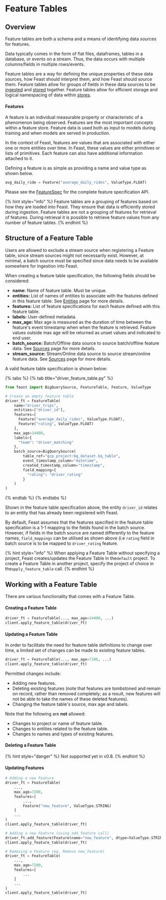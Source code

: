 # Feature Tables

## Overview

Feature tables are both a schema and a means of identifying data sources for features.

Data typically comes in the form of flat files, dataframes, tables in a database, or events on a stream. Thus, the data occurs with multiple columns/fields in multiple rows/events.

Feature tables are a way for defining the unique properties of these data sources, how Feast should interpret them, and how Feast should source them. Feature tables allow for groups of fields in these data sources to be [ingested](../user-guide/data-ingestion.md) and [stored](../advanced/stores.md) together. Feature tables allow for efficient storage and logical namespacing of data within [stores](../advanced/stores.md).

#### Features

A feature is an individual measurable property or characteristic of a phenomenon being observed. Features are the most important concepts within a feature store. Feature data is used both as input to models during training and when models are served in production.

In the context of Feast, features are values that are associated with either one or more entities over time. In Feast, these values are either primitives or lists of primitives. Each feature can also have additional information attached to it.

Defining a feature is as simple as providing a name and value type as shown below.

```python
avg_daily_ride = Feature("average_daily_rides", ValueType.FLOAT)
```

Please see the [FeatureSpec](https://api.docs.feast.dev/grpc/feast.core.pb.html#FeatureSpecV2) for the complete feature specification API.

{% hint style="info" %}
Feature tables are a grouping of features based on how they are loaded into Feast. They ensure that data is efficiently stored during ingestion. Feature tables are not a grouping of features for retrieval of features. During retrieval it is possible to retrieve feature values from any number of feature tables.
{% endhint %}

## Structure of a Feature Table

Users are allowed to exclude a stream source when registering a Feature table, since stream sources might not necessarily exist. However, at minimal, a batch source must be specified since data needs to be available somewhere for ingestion into Feast. 

When creating a feature table specification, the following fields should be considered:

* **name:** Name of feature table. Must be unique.
* **entities:** List of names of entities to associate with the features defined in this feature table. See [Entities](entities.md) page for more details.
* **features:** List of feature specifications for each feature defined with this feature table.
* **labels:** User-defined metadata.
* **max\_age:** Max age is measured as the duration of time between the feature's event timestamp when when the feature is retrieved. Feature values outside max age will be returned as unset values and indicated to end user.
* **batch\_source:** Batch/Offline data source to source batch/offline feature data. See [Sources](sources.md) page for more details.
* **stream\_source:** Stream/Online data source to source stream/online feature data. See [Sources](sources.md) page for more details.

A valid feature table specification is shown below:

{% tabs %}
{% tab title="driver\_feature\_table.py" %}
```python
from feast import BigQuerySource, FeatureTable, Feature, ValueType

# Create an empty feature table
driver_ft = FeatureTable(
    name="driver_trips",
    entities=["driver_id"],
    features=[
      Feature("average_daily_rides", ValueType.FLOAT),
      Feature("rating", ValueType.FLOAT)
    ],
    max_age=14400,
    labels={
      "team": "driver_matching" 
    },
    batch_source=BigQuerySource(
        table_ref="gcp_project:bq_dataset.bq_table",
        event_timestamp_column="datetime",
        created_timestamp_column="timestamp",
        field_mapping={
          "rating": "driver_rating"
        }
    )
)
```
{% endtab %}
{% endtabs %}

Shown in the feature table specification above, the entity `driver_id` relates to an entity that has already been registered with Feast.

By default, Feast assumes that the features specified in the feature table specification is a 1-1 mapping to the fields found in the batch source. However, if fields in the batch source are named differently to the feature names, `field_mappings` can be utilised as shown above \(i.e `rating` field in batch source is to be mapped to `driver_rating` feature.

{% hint style="info" %}
When applying a Feature Table without specifying a project, Feast creates/updates the Feature Table in the`default` project. To create a Feature Table in another project, specify the project of choice in the`apply_feature_table` call.
{% endhint %}

## Working with a Feature Table

There are various functionality that comes with a Feature Table.

#### Creating a Feature Table

```python
driver_ft = FeatureTable(..., max_age=14400, ...)
client.apply_feature_table(driver_ft)
```

#### Updating a Feature Table

In order to facilitate the need for feature table definitions to change over time, a limited set of changes can be made to existing feature tables.

```python
driver_ft = FeatureTable(..., max_age=7200, ...)
client.apply_feature_table(driver_ft)
```

Permitted changes include:

* Adding new features.
* Deleting existing features \(note that features are tombstoned and remain on record, rather than removed completely; as a result, new features will not be able to take the names of these deleted features\).
* Changing the feature table's source, max age and labels.

Note that the following are **not** allowed:

* Changes to project or name of feature table.
* Changes to entities related to the feature table.
* Changes to names and types of existing features.

#### Deleting a Feature Table

{% hint style="danger" %}
Not supported yet in v0.8.
{% endhint %}

#### Updating Features

```python
# Adding a new Feature
driver_ft = FeatureTable(
    ...,
    max_age=7200,
    features=[
        ...,
        Feature("new_feature", ValueType.STRING)
    ]
    ...
)
client.apply_feature_table(driver_ft)

# Adding a new Feature (using add_feature call)
driver_ft.add_feature(Feature(name="new_feature", dtype=ValueType.STRING))
client.apply_feature_table(driver_ft)

# Removing a Feature (eg. Remove new_feature)
driver_ft = FeatureTable(
    ...,
    max_age=7200,
    features=[
        ...
    ]
    ...
)
client.apply_feature_table(driver_ft)
```

